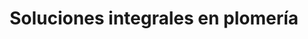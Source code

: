 ---
title: "Soluciones integrales en plomería"
url: /nezahualcoyotl/soluciones-integrales-en-plomeria/
shop: hardware
---